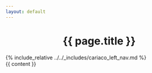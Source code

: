 ```yaml
---
layout: default
---
```

<!-- layout with cariaco navigation links -->

<div class="post-container">
    <center>
        <h1 class="post-title">{{ page.title }}</h1>
    </center>
    <div class="ui divider"></div>
    <div class="ui centered grid stackable">
    <div class="four wide column">
        <!-- 
            using include_relative here for the render markdown side-effect.
            ref: https://stackoverflow.com/a/41966993/1483986
        -->
        {% include_relative ../../_includes/cariaco_left_nav.md %}
    </div>
    <div class="twelve wide column">
        {{ content }}
    </div>
    <br/>
</div>
